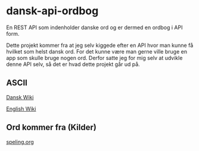 # dansk-api-ordbog
En REST API som indenholder danske ord og er dermed en ordbog i API form.

Dette projekt kommer fra at jeg selv kiggede efter en API hvor man kunne få hvilket som helst dansk ord. For det kunne være man gerne ville bruge en app som skulle bruge nogen ord. Derfor satte jeg for mig selv at udvikle denne API selv, så det er hvad dette projekt går ud på.

## ASCII

[Dansk Wiki](https://da.wikipedia.org/wiki/ASCII)

[English Wiki](https://en.wikipedia.org/wiki/ASCII)

## Ord kommer fra (Kilder)

[speling.org](https://da.speling.org/)